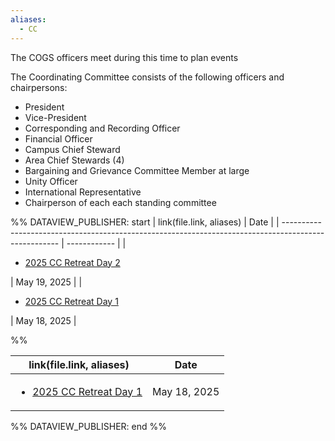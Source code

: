 ```yaml
---
aliases:
  - CC
---
```

The COGS officers meet during this time to plan events

The Coordinating Committee consists of the following officers and chairpersons: 
- President
- Vice-President
- Corresponding and Recording Officer
- Financial Officer
- Campus Chief Steward
- Area Chief Stewards (4)
- Bargaining and Grievance Committee Member at large
- Unity Officer
- International Representative
- Chairperson of each each standing committee


%% DATAVIEW_PUBLISHER: start
| link(file.link, aliases)                                                                             | Date         |
| ---------------------------------------------------------------------------------------------------- | ------------ |
| <ul><li>[2025 CC Retreat Day 2](Admin/Categories/Events/2025.05.19%20CC%20Retreat%20Day%202.md.md)</li></ul> | May 19, 2025 |
| <ul><li>[2025 CC Retreat Day 1](Admin/Categories/Events/2025.05.18%20CC%20Retreat%20Day%201.md.md)</li></ul> | May 18, 2025 |

%%

| link(file.link, aliases)                                                                             | Date         |
| ---------------------------------------------------------------------------------------------------- | ------------ |
| <ul><li>[2025 CC Retreat Day 1](../Admin/Categories/Events/2025.05.18%20CC%20Retreat%20Day%201.md)</li></ul> | May 18, 2025 |

%% DATAVIEW_PUBLISHER: end %%